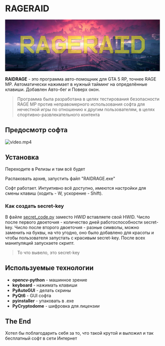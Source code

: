 # RAGERAID
![logo.png](img/logo.png)

**RAIDRAGE** - это программа авто-помощник для GTA 5 RP, точнее RAGE MP. Автоматически 
нажимает в нужный тайминг на определённые клавиши. Добавлен Авто-бег и Поверх окон.

> Программа была разработана в целях тестирования безопасности RAGE MP против неправомерного
> использования софта для нечестной игры по отношению к другим пользователям, в целях 
> спортивно-развлекательного контента

## Предосмотр софта
![video.mp4](https://drive.google.com/file/d/176vNDkRvxNaQaDtZ-7wQQ-6JvxJUlMEa/view)

## Установка
Переходите в Релизы и там всё будет

Распаковать архив, запустить файл "RAIDRAGE.exe"

Софт работает. Интуитивно всё доступно, имеются настройки для смены клавиш 
(ходить - W, ускорение - Shift).

### Как создать secret-key
В файле [secret_code.py](secret_code.py) заместо _HWID_ вставляете свой HWID. Число
после первого двоеточия - количество дней работоспособности secret-key. Число после
второго двоеточия - разные символы, можно заменить на буквы, на что угодно, оно было
добавлено для красоты и чтобы пользователя запустать с красивым secret-key.
После всех манипуляций запускаете скрипт. 

> То что вывело, это secret-key

## Используемые технологии
- **opencv-python** - машинное зрение
- **keyboard** - нажимать клавиши
- **PyAutoGUI** - делать скрины
- **PyQt6** - GUI софта
- **pyinstaller** - упаковать в .exe
- **PyCryptodome** - шифровка для _лицензии_

## The End
Хотел бы поблагодарить себя за то, что такой крутой и выложил и так бесплатный софт в 
сети Интернет